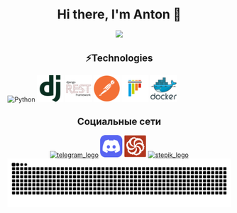 <h1 align="center">Hi there, I'm Anton 👋</h1>
<div id="header" align="center">
  <img src="https://media.giphy.com/media/v1.Y2lkPTc5MGI3NjExMjA5OGFjcXM0NGVnZ3E2cHc0Y3p6eHQxZmg0YnJpZ3hoY211dml1aiZlcD12MV9pbnRlcm5hbF9naWZfYnlfaWQmY3Q9cw/5eLDrEaRGHegx2FeF2/giphy.gif" width="200"/>
</div>
<h2 align="center">⚡Technologies</h2>
<div align="left">
  <img src="https://img.shields.io/badge/pycharm-143?style=for-the-badge&logo=pycharm&logoColor=black&color=black&labelColor=green" title="Python" alt="Python"/>
  <img src="https://raw.githubusercontent.com/devicons/devicon/6910f0503efdd315c8f9b858234310c06e04d9c0/icons/django/django-plain.svg" title="Django" alt="Django" width="60" height="60"/>
  <img src="https://raw.githubusercontent.com/devicons/devicon/6910f0503efdd315c8f9b858234310c06e04d9c0/icons/djangorest/djangorest-original.svg" title="Django-REST" alt="Django-REST" width="60" height="60"/>
  <img src="https://raw.githubusercontent.com/devicons/devicon/6910f0503efdd315c8f9b858234310c06e04d9c0/icons/postman/postman-original.svg" title="Postman" alt="Postman" width="60" height="60"/>
  <img src="https://raw.githubusercontent.com/devicons/devicon/6910f0503efdd315c8f9b858234310c06e04d9c0/icons/pytest/pytest-original.svg" title="Pytest" alt="Pytest" width="60" height="60"/>
  <img src="https://raw.githubusercontent.com/devicons/devicon/6910f0503efdd315c8f9b858234310c06e04d9c0/icons/docker/docker-original-wordmark.svg" title="Docker" alt="Docker" width="60" height="60"/>
</div>

<h2 align="center">Социальные сети</h2>
<div align="center">
 <a href="https://t.me/getheup"><img src="https://user-images.githubusercontent.com/49933115/139837223-bf23d3a9-4638-4e17-994a-ac8678d5f517.png" title="Мой телеграм" alt="telegram_logo" width="50" height="50"/></a>
 <a href="https://discord.com/users/frostyan"><img src="https://raw.githubusercontent.com/tandpfun/skill-icons/65dea6c4eaca7da319e552c09f4cf5a9a8dab2c8/icons/Discord.svg" title="Мой профиль в дискорде" alt="discord_logo" width="50" height="50" /></a>
 <a href="https://www.codewars.com/users/frostan"><img src="https://github.com/codewars/branding/blob/master/logo.png?raw=true" title="Мой профиль в CodeWars" alt="codewars_logo" width="50" height="50"/></a>
  <a href="https://stepik.org/users/640898067/profile"><img src="https://upload.wikimedia.org/wikipedia/commons/4/42/Stepik_logotype.png" title="Мой профиль на Stepik" alt="stepik_logo" width="50" height="50" /><a/>
</div>
<img src="https://raw.githubusercontent.com/frostan/frostan/602a3cf9f36321e6a3f19638e61c883adc57d714/github-contribution-grid-snake.svg"/>

<!--
**frostan/frostan** is a ✨ _special_ ✨ repository because its `README.md` (this file) appears on your GitHub profile.

Here are some ideas to get you started:

- 🔭 I’m currently working on ...
- 🌱 I’m currently learning ...
- 👯 I’m looking to collaborate on ...
- 🤔 I’m looking for help with ...
- 💬 Ask me about ...
- 📫 How to reach me: ...
- 😄 Pronouns: ...
- ⚡ Fun fact: ...
-->
